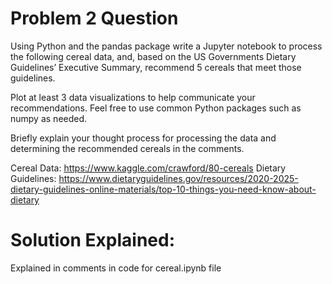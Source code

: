 # Problem 2 Question

Using Python and the pandas package write a Jupyter notebook to process the following cereal data, and, based on the US Governments Dietary Guidelines’ Executive Summary, recommend 5 cereals that meet those guidelines.

Plot at least 3 data visualizations to help communicate your recommendations. Feel free to use common Python packages such as numpy as needed.

Briefly explain your thought process for processing the data and determining the recommended cereals in the comments.

Cereal Data: https://www.kaggle.com/crawford/80-cereals
Dietary Guidelines: https://www.dietaryguidelines.gov/resources/2020-2025-dietary-guidelines-online-materials/top-10-things-you-need-know-about-dietary

# Solution Explained:
Explained in comments in code for cereal.ipynb file